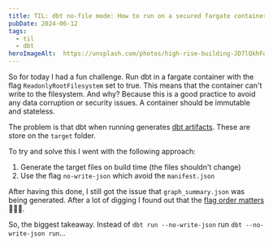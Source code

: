 ```yaml
---
title: TIL: dbt no-file mode: How to run on a secured fargate container
pubDate: 2024-06-12
tags:
  - til
  - dbt
heroImageAlt:  https://unsplash.com/photos/high-rise-building-JD7lQkhFoIA
---
```


So for today I had a fun challenge. Run dbt in a fargate container with the flag `ReadonlyRootFilesystem` set to true. This means that the container can't write to the filesystem. And why? Because this is a good practice to avoid any data corruption or security issues. A container should be immutable and stateless.

The problem is that dbt when running generates [dbt artifacts](https://docs.getdbt.com/reference/artifacts/dbt-artifacts). These are store on the `target` folder.

To try and solve this I went with the following approach:

1. Generate the target files on build time (the files shouldn't change)
2. Use the flag `no-write-json` which avoid the `manifest.json`

After having this done, I still got the issue that `graph_summary.json` was being generated. After a lot of digging I found out that the [flag order matters](https://docs.getdbt.com/docs/dbt-versions/core-upgrade/upgrading-to-v1.5#behavior-changes) 🤦🏽‍♂️.

So, the biggest takeaway. Instead of `dbt run --no-write-json` run `dbt --no-write-json run`...
